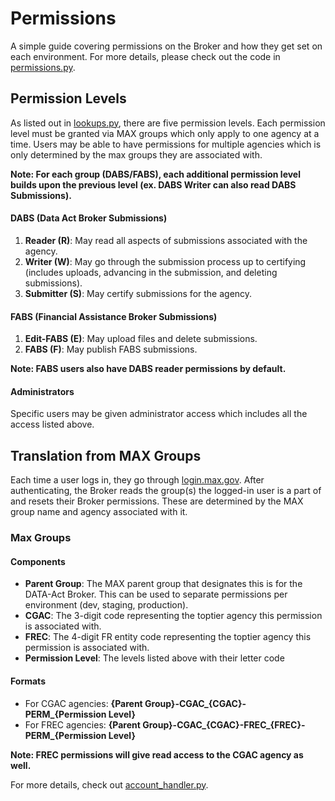 # Permissions

A simple guide covering permissions on the Broker and how they get set on each environment. 
For more details, please check out the code in [permissions.py](./permissions.py).

## Permission Levels

As listed out in [lookups.py](../dataactcore/models/lookups.py), there are five permission levels.
Each permission level must be granted via MAX groups which only apply to one agency at a time.
Users may be able to have permissions for multiple agencies which is only determined by the max groups
they are associated with.

**Note: For each group (DABS/FABS), each additional permission level builds upon the previous level 
(ex. DABS Writer can also read DABS Submissions).**

#### DABS (Data Act Broker Submissions)

1. **Reader (R)**: May read all aspects of submissions associated with the agency.
2. **Writer (W)**: May go through the submission process up to certifying (includes uploads, 
advancing in the submission, and deleting submissions).
3. **Submitter (S)**: May certify submissions for the agency.

#### FABS (Financial Assistance Broker Submissions)

1. **Edit-FABS (E)**: May upload files and delete submissions.
2. **FABS (F)**: May publish FABS submissions.

**Note: FABS users also have DABS reader permissions by default.** 

#### Administrators

Specific users may be given administrator access which includes all the access listed above.

## Translation from MAX Groups

Each time a user logs in, they go through [login.max.gov](https://portal.max.gov/home/sa/userHome). 
After authenticating, the Broker reads the group(s) the logged-in user is a part of and resets their Broker permissions.
These are determined by the MAX group name and agency associated with it.

### Max Groups

#### Components

- **Parent Group**: The MAX parent group that designates this is for the DATA-Act Broker. 
This can be used to separate permissions per environment (dev, staging, production).
- **CGAC**: The 3-digit code representing the toptier agency this permission is associated with.
- **FREC**: The 4-digit FR entity code representing the toptier agency this permission is associated with.
- **Permission Level**: The levels listed above with their letter code

#### Formats

- For CGAC agencies: **{Parent Group}-CGAC_{CGAC}-PERM_{Permission Level}**
- For FREC agencies: **{Parent Group}-CGAC_{CGAC}-FREC_{FREC}-PERM_{Permission Level}**

**Note: FREC permissions will give read access to the CGAC agency as well.**

For more details, check out [account_handler.py](./handlers/account_handler.py).
